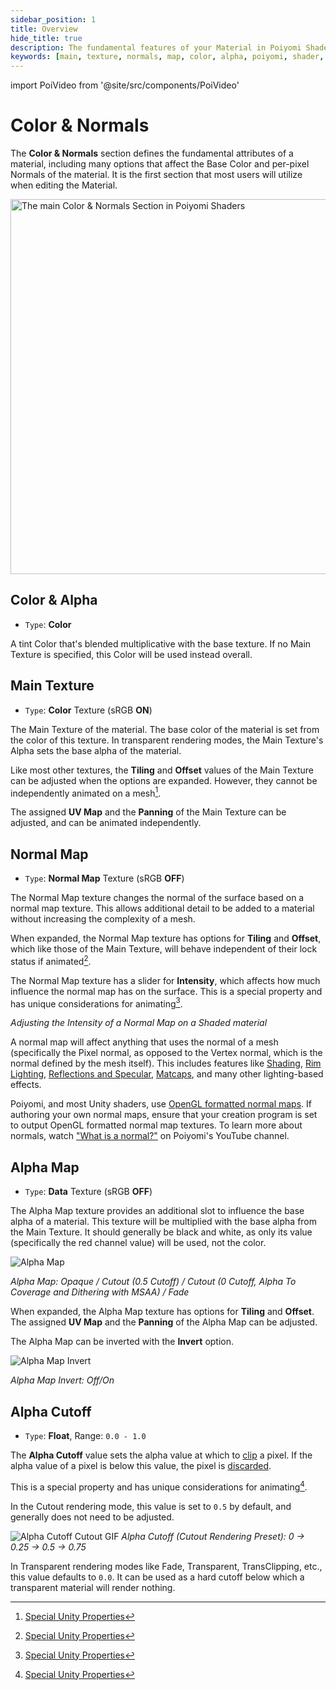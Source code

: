 ```yaml
---
sidebar_position: 1
title: Overview
hide_title: true
description: The fundamental features of your Material in Poiyomi Shaders, including the Base Color, Main Texture, and Normal Mapping.
keywords: [main, texture, normals, map, color, alpha, poiyomi, shader, unity]
---
```

import PoiVideo from '@site/src/components/PoiVideo'

# Color & Normals

The **Color & Normals** section defines the fundamental attributes of a material, including many options that affect the Base Color and per-pixel Normals of the material. It is the first section that most users will utilize when editing the Material.

<a target="_blank" href="/img/color-and-normals/main_Options.png">
<img src="/img/color-and-normals/main_Options.png" alt="The main Color & Normals Section in Poiyomi Shaders" width="600px"/>
</a>

## Color & Alpha

- `Type`: **Color**

A tint Color that's blended multiplicative with the base texture. If no Main Texture is specified, this Color will be used instead overall.

## Main Texture

- `Type`: **Color** Texture (sRGB **ON**)

The Main Texture of the material. The base color of the material is set from the color of this texture. In transparent rendering modes, the Main Texture's Alpha sets the base alpha of the material.

Like most other textures, the **Tiling** and **Offset** values of the Main Texture can be adjusted when the options are expanded. However, they cannot be independently animated on a mesh[^1].

The assigned **UV Map** and the **Panning** of the Main Texture can be adjusted, and can be animated independently.

## Normal Map

- `Type`: **Normal Map** Texture (sRGB **OFF**)

The Normal Map texture changes the normal of the surface based on a normal map texture. This allows additional detail to be added to a material without increasing the complexity of a mesh.

When expanded, the Normal Map texture has options for **Tiling** and **Offset**, which like those of the Main Texture, will behave independent of their lock status if animated[^1].

The Normal Map texture has a slider for **Intensity**, which affects how much influence the normal map has on the surface. This is a special property and has unique considerations for animating[^1].

<PoiVideo url='/vid/color-and-normals/main_Normal-Map_Intensity.mp4'/>

*Adjusting the Intensity of a Normal Map on a Shaded material*

A normal map will affect anything that uses the normal of a mesh (specifically the Pixel normal, as opposed to the Vertex normal, which is the normal defined by the mesh itself). This includes features like [Shading](../shading/main.md), [Rim Lighting](../shading/rim-lighting.md), [Reflections and Specular](../shading/reflections-and-specular.md), [Matcaps](../shading/matcap.md), and many other lighting-based effects.

Poiyomi, and most Unity shaders, use [OpenGL formatted normal maps](https://help.poliigon.com/en/articles/4534195-normal-map-formats). If authoring your own normal maps, ensure that your creation program is set to output OpenGL formatted normal map textures. To learn more about normals, watch ["What is a normal?"](https://youtu.be/spuF6j87kPU) on Poiyomi's YouTube channel.

## Alpha Map

- `Type`: **Data** Texture (sRGB **OFF**)

The Alpha Map texture provides an additional slot to influence the base alpha of a material. This texture will be multiplied with the base alpha from the Main Texture. It should generally be black and white, as only its value (specifically the red channel value) will be used, not the color.

![Alpha Map](/img/color-and-normals/main_Alpha-Map_Comparison.png)

*Alpha Map: Opaque / Cutout (0.5 Cutoff) / Cutout (0 Cutoff, Alpha To Coverage and Dithering with MSAA) / Fade*

When expanded, the Alpha Map texture has options for **Tiling** and **Offset**. The assigned **UV Map** and the **Panning** of the Alpha Map can be adjusted.

The Alpha Map can be inverted with the **Invert** option.

![Alpha Map Invert](/img/color-and-normals/main_Alpha-Map_Invert.png)

*Alpha Map Invert: Off/On*

## Alpha Cutoff

- `Type`: **Float**, Range: `0.0 - 1.0`

The **Alpha Cutoff** value sets the alpha value at which to [clip](https://docs.microsoft.com/en-us/windows/win32/direct3dhlsl/dx-graphics-hlsl-clip) a pixel. If the alpha value of a pixel is below this value, the pixel is [discarded](https://docs.microsoft.com/en-us/windows/win32/direct3dhlsl/dx-graphics-hlsl-discard).

This is a special property and has unique considerations for animating[^1].

In the Cutout rendering mode, this value is set to `0.5` by default, and generally does not need to be adjusted.

![Alpha Cutoff Cutout GIF](/img/color-and-normals/main_Alpha-Cutoff_Cutout.png)
*Alpha Cutoff (Cutout Rendering Preset): 0 -> 0.25 -> 0.5 -> 0.75*

In Transparent rendering modes like Fade, Transparent, TransClipping, etc., this value defaults to `0.0`. It can be used as a hard cutoff below which a transparent material will render nothing.

<PoiVideo url='/vid/color-and-normals/main_Alpha-Cutoff_Fade.mp4'/> 

[^1]: [Special Unity Properties](docs/../../general/locking.md#unity-special-properties)

